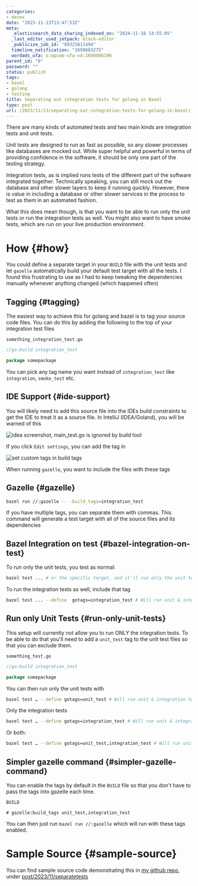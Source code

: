 ```yaml
---
categories:
- devex
date: "2023-11-13T13:47:53Z"
meta:
  _elasticsearch_data_sharing_indexed_on: "2024-11-18 14:55:05"
  _last_editor_used_jetpack: block-editor
  _publicize_job_id: "89325811494"
  timeline_notification: "1699883275"
  wordads_ufa: s:wpcom-ufa-v4:1699886196
parent_id: "0"
password: ""
status: publish
tags:
- bazel
- golang
- testing
title: Separating out integration tests for golang in Bazel
type: post
url: /2023/11/13/separating-out-integration-tests-for-golang-in-bazel/
---
```


There are many kinds of automated tests and two main kinds are integration tests
and unit tests.

Unit tests are designed to run as fast as possible, so any slower processes like
databases are mocked out. While super helpful and powerful in terms of providing
confidence in the software, it should be only one part of the testing strategy.

Integration tests, as is implied runs tests of the different part of the
software integrated together. Technically speaking, you can still mock out the
database and other slower layers to keep it running quickly. However, there is
value in including a database or other slower services in the process to test as
them in an automated fashion.

What this does mean though, is that you want to be able to run only the unit
tests or run the integration tests as well. You might also want to have smoke
tests, which are run on your live production environment.

<!--more-->

# How {#how}

You could define a separate target in your `BUILD` file with the unit tests and
let `gazelle` automatically build your default test target with all the tests. I
found this frustrating to use as I had to keep tweaking the dependencies
manually whenever anything changed (which happened often)

## Tagging {#tagging}

The easiest way to achieve this for golang and bazel is to tag your source code
files. You can do this by adding the following to the top of your integration
test files

`something_integration_test.go`

```go
//go:build integration_test

package somepackage
```

You can pick any tag name you want instead of `integration_test` like
`integration`, `smoke_test` etc.

## IDE Support {#ide-support}

You will likely need to add this source file into the IDEs build constraints to
get the IDE to treat it as a source file. In IntelliJ (IDEA/Goland), you will be
warned of this

![idea screenshot, main_test.go is ignored by build tool](/assets/2023/11/image.png)

If you click `Edit settings`, you can add the tag in

![set custom tags in build tags](/assets/2023/11/image-1.png)

When running `gazelle`, you want to include the files with these tags

## Gazelle {#gazelle}

```bash
bazel run //:gazelle -- -build_tags=integration_test
```

If you have multiple tags, you can separate them with commas. This command will
generate a test target with all of the source files and its dependencies

## Bazel Integration on test {#bazel-integration-on-test}

To run only the unit tests, you test as normal:

```bash
bazel test ... # or the specific target, and it'll run only the unit tests
```

To run the integration tests as well, include that tag

```bash
bazel test ... --define  gotags=integration_test # Will run unit & integration tests
```

## Run only Unit Tests {#run-only-unit-tests}

This setup will currently not allow you to run ONLY the integration tests. To be
able to do that you\'ll need to add a `unit_test` tag to the unit test files so
that you can exclude them.

```
something_test.go
```

```go
//go:build integration_test

package somepackage
```

You can then run only the unit tests with

```bash
bazel test … --define gotags=unit_test # Will run unit & integration tests
```

Only the integration tests

```bash
bazel test … --define gotags=integration_test # Will run unit & integration tests
```

Or both:

```bash
bazel test … --define gotags=unit_test,integration_test # Will run unit & integration tests
```

## Simpler gazelle command {#simpler-gazelle-command}

You can enable the tags by default in the `BUILD` file so that you don\'t have
to pass the tags into gazelle each time.

`BUILD`

```starlark
# gazelle:build_tags unit_test,integration_test
```

You can then just run `bazel run //:gazelle` which will run with these tags
enabled.

# Sample Source {#sample-source}

You can find sample source code demonstrating this in
[my github repo](https://github.com/drone-ah/wordsonsand), under
[post/2023/11/separatetests](https://github.com/drone-ah/wordsonsand/tree/main/post/2023/11/separatetests)
